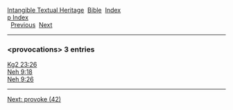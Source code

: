 [Intangible Textual Heritage](../../index)  [Bible](../index) 
[Index](index)   
[p Index](_p_)  
  [Previous](c08947)  [Next](c08949) 

------------------------------------------------------------------------

### &lt;provocations&gt; 3 entries

[Kg2 23:26](../kjv/kg2023.htm#026)  
[Neh 9:18](../kjv/neh009.htm#018)  
[Neh 9:26](../kjv/neh009.htm#026)  

------------------------------------------------------------------------

[Next: provoke (42)](c08949)
